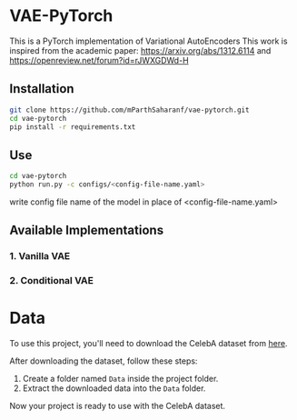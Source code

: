 # VAE-PyTorch
This is a PyTorch implementation of Variational AutoEncoders
This work is inspired from the academic paper: https://arxiv.org/abs/1312.6114 and https://openreview.net/forum?id=rJWXGDWd-H
## Installation
```bash
git clone https://github.com/mParthSaharanf/vae-pytorch.git
cd vae-pytorch
pip install -r requirements.txt
```
## Use
```bash
cd vae-pytorch
python run.py -c configs/<config-file-name.yaml>
```
write config file name of the model in place of <config-file-name.yaml>



## Available Implementations
### 1. Vanilla VAE
### 2. Conditional VAE
# Data

To use this project, you'll need to download the CelebA dataset from [here](http://mmlab.ie.cuhk.edu.hk/projects/CelebA.html).

After downloading the dataset, follow these steps:

1. Create a folder named `Data` inside the project folder.
2. Extract the downloaded data into the `Data` folder.

Now your project is ready to use with the CelebA dataset.


